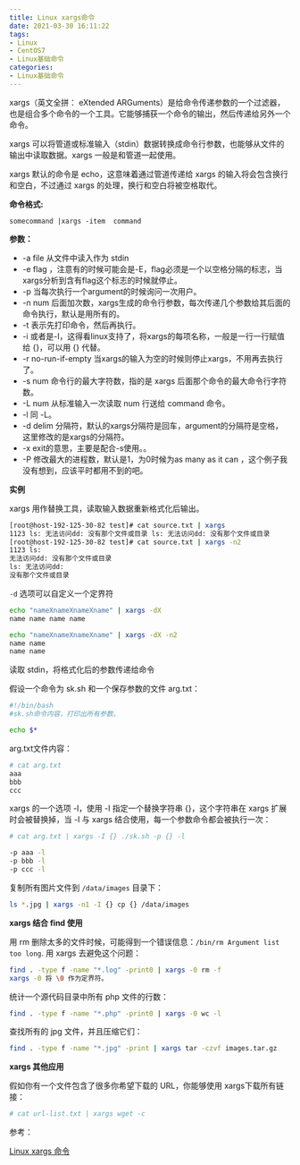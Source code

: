 ```yaml
---
title: Linux xargs命令
date: 2021-03-30 16:11:22
tags:
- Linux
- CentOS7
- Linux基础命令
categories:
- Linux基础命令
---
```


xargs（英文全拼： eXtended ARGuments）是给命令传递参数的一个过滤器，也是组合多个命令的一个工具。它能够捕获一个命令的输出，然后传递给另外一个命令。

xargs 可以将管道或标准输入（stdin）数据转换成命令行参数，也能够从文件的输出中读取数据。xargs 一般是和管道一起使用。

xargs 默认的命令是 echo，这意味着通过管道传递给 xargs 的输入将会包含换行和空白，不过通过 xargs 的处理，换行和空白将被空格取代。

**命令格式:**

`somecommand |xargs -item  command`

**参数：**

* -a file 从文件中读入作为 stdin
* -e flag ，注意有的时候可能会是-E，flag必须是一个以空格分隔的标志，当xargs分析到含有flag这个标志的时候就停止。
* -p 当每次执行一个argument的时候询问一次用户。
* -n num 后面加次数，xargs生成的命令行参数，每次传递几个参数给其后面的命令执行，默认是用所有的。
* -t 表示先打印命令，然后再执行。
* -i 或者是-I，这得看linux支持了，将xargs的每项名称，一般是一行一行赋值给 {}，可以用 {} 代替。
* -r no-run-if-empty 当xargs的输入为空的时候则停止xargs，不用再去执行了。
* -s num 命令行的最大字符数，指的是 xargs 后面那个命令的最大命令行字符数。
* -L num 从标准输入一次读取 num 行送给 command 命令。
* -l 同 -L。
* -d delim 分隔符，默认的xargs分隔符是回车，argument的分隔符是空格，这里修改的是xargs的分隔符。
* -x exit的意思，主要是配合-s使用。。
* -P 修改最大的进程数，默认是1，为0时候为as many as it can ，这个例子我没有想到，应该平时都用不到的吧。

**实例**

xargs 用作替换工具，读取输入数据重新格式化后输出。

```sh
[root@host-192-125-30-82 test]# cat source.txt | xargs
1123 ls: 无法访问dd: 没有那个文件或目录 ls: 无法访问dd: 没有那个文件或目录
[root@host-192-125-30-82 test]# cat source.txt | xargs -n2
1123 ls:
无法访问dd: 没有那个文件或目录
ls: 无法访问dd:
没有那个文件或目录
```

`-d` 选项可以自定义一个定界符

```sh
echo "nameXnameXnameXname" | xargs -dX
name name name name

echo "nameXnameXnameXname" | xargs -dX -n2
name name
name name
```

读取 stdin，将格式化后的参数传递给命令

假设一个命令为 sk.sh 和一个保存参数的文件 arg.txt：

```sh
#!/bin/bash
#sk.sh命令内容，打印出所有参数。

echo $*
```

arg.txt文件内容：

```sh
# cat arg.txt
aaa
bbb
ccc
```

xargs 的一个选项 -I，使用 -I 指定一个替换字符串 {}，这个字符串在 xargs 扩展时会被替换掉，当 -I 与 xargs 结合使用，每一个参数命令都会被执行一次：

```sh
# cat arg.txt | xargs -I {} ./sk.sh -p {} -l

-p aaa -l
-p bbb -l
-p ccc -l
```

复制所有图片文件到 `/data/images` 目录下：

```sh
ls *.jpg | xargs -n1 -I {} cp {} /data/images
```

**xargs 结合 find 使用**

用 rm 删除太多的文件时候，可能得到一个错误信息：`/bin/rm Argument list too long`. 用 xargs 去避免这个问题：

```sh
find . -type f -name "*.log" -print0 | xargs -0 rm -f
xargs -0 将 \0 作为定界符。
```

统计一个源代码目录中所有 php 文件的行数：

```sh
find . -type f -name "*.php" -print0 | xargs -0 wc -l
```

查找所有的 jpg 文件，并且压缩它们：

```sh
find . -type f -name "*.jpg" -print | xargs tar -czvf images.tar.gz
```

**xargs 其他应用**

假如你有一个文件包含了很多你希望下载的 URL，你能够使用 xargs下载所有链接：

```sh
# cat url-list.txt | xargs wget -c
```

参考：

[Linux xargs 命令](https://www.runoob.com/linux/linux-comm-xargs.html)